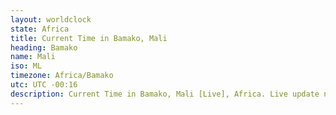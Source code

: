 ```yaml
---
layout: worldclock
state: Africa
title: Current Time in Bamako, Mali
heading: Bamako
name: Mali
iso: ML
timezone: Africa/Bamako
utc: UTC -00:16
description: Current Time in Bamako, Mali [Live], Africa. Live update now time in Bamako, timezone Africa/Bamako, UTC -00:16, Country ISO code & Current Local Time.
---
```


